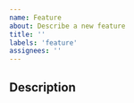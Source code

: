 ```yaml
---
name: Feature
about: Describe a new feature
title: ''
labels: 'feature'
assignees: ''
---
```


## Description
<!-- Please describe the feature in detail. Optionally, include a suggested design. -->
